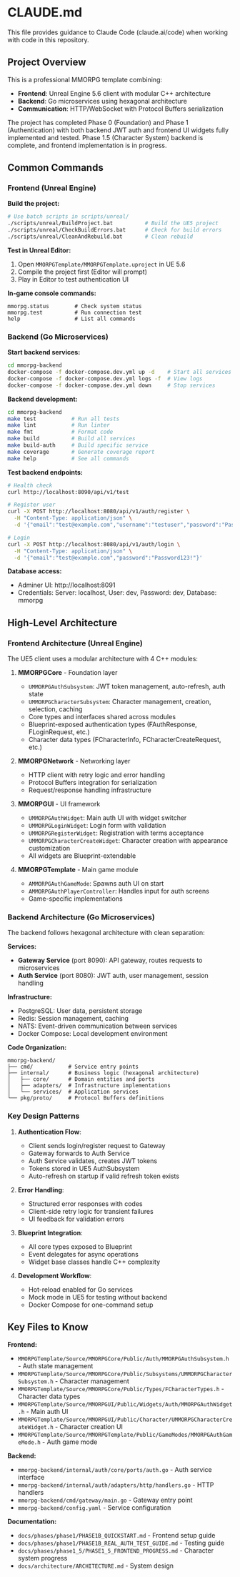 # CLAUDE.md

This file provides guidance to Claude Code (claude.ai/code) when working with code in this repository.

## Project Overview

This is a professional MMORPG template combining:
- **Frontend**: Unreal Engine 5.6 client with modular C++ architecture
- **Backend**: Go microservices using hexagonal architecture
- **Communication**: HTTP/WebSocket with Protocol Buffers serialization

The project has completed Phase 0 (Foundation) and Phase 1 (Authentication) with both backend JWT auth and frontend UI widgets fully implemented and tested. Phase 1.5 (Character System) backend is complete, and frontend implementation is in progress.

## Common Commands

### Frontend (Unreal Engine)

**Build the project:**
```bash
# Use batch scripts in scripts/unreal/
./scripts/unreal/BuildProject.bat          # Build the UE5 project
./scripts/unreal/CheckBuildErrors.bat      # Check for build errors
./scripts/unreal/CleanAndRebuild.bat       # Clean rebuild
```

**Test in Unreal Editor:**
1. Open `MMORPGTemplate/MMORPGTemplate.uproject` in UE 5.6
2. Compile the project first (Editor will prompt)
3. Play in Editor to test authentication UI

**In-game console commands:**
```
mmorpg.status        # Check system status
mmorpg.test          # Run connection test
help                 # List all commands
```

### Backend (Go Microservices)

**Start backend services:**
```bash
cd mmorpg-backend
docker-compose -f docker-compose.dev.yml up -d    # Start all services
docker-compose -f docker-compose.dev.yml logs -f  # View logs
docker-compose -f docker-compose.dev.yml down     # Stop services
```

**Backend development:**
```bash
cd mmorpg-backend
make test           # Run all tests
make lint           # Run linter
make fmt            # Format code
make build          # Build all services
make build-auth     # Build specific service
make coverage       # Generate coverage report
make help           # See all commands
```

**Test backend endpoints:**
```bash
# Health check
curl http://localhost:8090/api/v1/test

# Register user
curl -X POST http://localhost:8080/api/v1/auth/register \
  -H "Content-Type: application/json" \
  -d '{"email":"test@example.com","username":"testuser","password":"Password123!","accept_terms":true}'

# Login
curl -X POST http://localhost:8080/api/v1/auth/login \
  -H "Content-Type: application/json" \
  -d '{"email":"test@example.com","password":"Password123!"}'
```

**Database access:**
- Adminer UI: http://localhost:8091
- Credentials: Server: localhost, User: dev, Password: dev, Database: mmorpg

## High-Level Architecture

### Frontend Architecture (Unreal Engine)

The UE5 client uses a modular architecture with 4 C++ modules:

1. **MMORPGCore** - Foundation layer
   - `UMMORPGAuthSubsystem`: JWT token management, auto-refresh, auth state
   - `UMMORPGCharacterSubsystem`: Character management, creation, selection, caching
   - Core types and interfaces shared across modules
   - Blueprint-exposed authentication types (FAuthResponse, FLoginRequest, etc.)
   - Character data types (FCharacterInfo, FCharacterCreateRequest, etc.)

2. **MMORPGNetwork** - Networking layer
   - HTTP client with retry logic and error handling
   - Protocol Buffers integration for serialization
   - Request/response handling infrastructure

3. **MMORPGUI** - UI framework
   - `UMMORPGAuthWidget`: Main auth UI with widget switcher
   - `UMMORPGLoginWidget`: Login form with validation
   - `UMMORPGRegisterWidget`: Registration with terms acceptance
   - `UMMORPGCharacterCreateWidget`: Character creation with appearance customization
   - All widgets are Blueprint-extendable

4. **MMORPGTemplate** - Main game module
   - `AMMORPGAuthGameMode`: Spawns auth UI on start
   - `AMMORPGAuthPlayerController`: Handles input for auth screens
   - Game-specific implementations

### Backend Architecture (Go Microservices)

The backend follows hexagonal architecture with clean separation:

**Services:**
- **Gateway Service** (port 8090): API gateway, routes requests to microservices
- **Auth Service** (port 8080): JWT auth, user management, session handling

**Infrastructure:**
- PostgreSQL: User data, persistent storage
- Redis: Session management, caching
- NATS: Event-driven communication between services
- Docker Compose: Local development environment

**Code Organization:**
```
mmorpg-backend/
├── cmd/           # Service entry points
├── internal/      # Business logic (hexagonal architecture)
│   ├── core/      # Domain entities and ports
│   ├── adapters/  # Infrastructure implementations
│   └── services/  # Application services
└── pkg/proto/     # Protocol Buffers definitions
```

### Key Design Patterns

1. **Authentication Flow**:
   - Client sends login/register request to Gateway
   - Gateway forwards to Auth Service
   - Auth Service validates, creates JWT tokens
   - Tokens stored in UE5 AuthSubsystem
   - Auto-refresh on startup if valid refresh token exists

2. **Error Handling**:
   - Structured error responses with codes
   - Client-side retry logic for transient failures
   - UI feedback for validation errors

3. **Blueprint Integration**:
   - All core types exposed to Blueprint
   - Event delegates for async operations
   - Widget base classes handle C++ complexity

4. **Development Workflow**:
   - Hot-reload enabled for Go services
   - Mock mode in UE5 for testing without backend
   - Docker Compose for one-command setup

## Key Files to Know

**Frontend:**
- `MMORPGTemplate/Source/MMORPGCore/Public/Auth/MMORPGAuthSubsystem.h` - Auth state management
- `MMORPGTemplate/Source/MMORPGCore/Public/Subsystems/UMMORPGCharacterSubsystem.h` - Character management
- `MMORPGTemplate/Source/MMORPGCore/Public/Types/FCharacterTypes.h` - Character data types
- `MMORPGTemplate/Source/MMORPGUI/Public/Widgets/Auth/MMORPGAuthWidget.h` - Main auth UI
- `MMORPGTemplate/Source/MMORPGUI/Public/Character/UMMORPGCharacterCreateWidget.h` - Character creation UI
- `MMORPGTemplate/Source/MMORPGTemplate/Public/GameModes/MMORPGAuthGameMode.h` - Auth game mode

**Backend:**
- `mmorpg-backend/internal/auth/core/ports/auth.go` - Auth service interface
- `mmorpg-backend/internal/auth/adapters/http/handlers.go` - HTTP handlers
- `mmorpg-backend/cmd/gateway/main.go` - Gateway entry point
- `mmorpg-backend/config.yaml` - Service configuration

**Documentation:**
- `docs/phases/phase1/PHASE1B_QUICKSTART.md` - Frontend setup guide
- `docs/phases/phase1/PHASE1B_REAL_AUTH_TEST_GUIDE.md` - Testing guide
- `docs/phases/phase1_5/PHASE1_5_FRONTEND_PROGRESS.md` - Character system progress
- `docs/architecture/ARCHITECTURE.md` - System design
